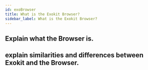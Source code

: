 ```yaml
---
id: exoBrowser
title: What is the Exokit Browser?
sidebar_label: What is the Exokit Browser?
---
```


## Explain what the Browser is.

## explain similarities and differences between Exokit and the Browser.
